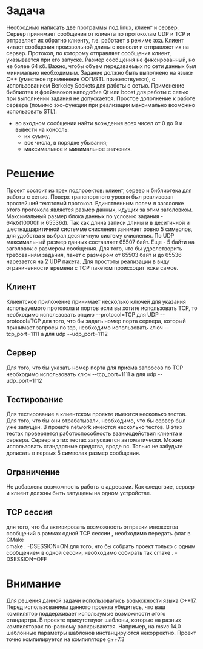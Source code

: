 # Задача
Необходимо написать две программы под linux, клиент и сервер. Сервер принимает 
сообщения от клиента по протоколам UDP и TCP и отправляет их обратно клиенту, т.е. работает в режиме эха. Клиент читает сообщения произвольной длины с консоли и отправляет их на сервер. Протокол, по которому отправляет сообщения клиент, указывается при его запуске. 
Размер сообщения не фиксированный, но не более 64 кб. Важно, чтобы 
объем передаваемых по сети данных был минимально необходимым. 
Задание должно быть выполнено на языке С++ (уместное применение ООП/STL приветствуется), с использованием Berkeley Sockets для работы с сетью.
Применение библиотек и фреймвоков наподобие Qt или boost для работы с сетью при выполнении задания не допускается. 
Простое дополнение к работе сервера (помимо эхо-функции при реализации максимально возможно использовать STL):
- во входном сообщении найти вхождения всех чисел от 0 до 9 и 
вывести на консоль: 
   *    их сумму; 
   *    все числа, в порядке убывания; 
   *    максимальное и минимальное значения. 

# Решение
Проект состоит из трех подпроектов: клиент, сервер и библиотека для работы с сетью.
Поверх транспортного уровня был реализован простейший текстовый протокол. Единственным полем в заголовке этого протокола является размер данных, идущих за этим заголовком. Максимальный размер блока данных по условию задания - 64кб(10000h и 65536d). Так как длина записи длины и в деситичной и шестнадцаритичной системме счисления занимает ровно 5 символов, для удобства я выбрал десятичную систему счисления.  По UDP максимальный размер  данных составляет 65507 байт. Еще - 5 байти на заголовок с размером сообщения. Для того, что бы удовлетворить требованиям задания, пакет с размером от 65503 байт и до 65536 нарезается на 2 UDP пакета. Для простоты  реализации в виду ограниченности времени с TCP пакетом происходит тоже самое.

## Клиент
Клиентское приложение принимает несколько ключей для указания используемого протокола и портов
если вы хотите использовать TCP, то необходимо использовать опцию
--protocol=TCP
для UDP
--protocol=TCP
для того, что бы задать номер порта сервера, который принимает запросы по tcp, необходимо использовать ключ
--tcp_port=1111
а для udp
--udp_port=1112

## Сервер
Для того, что бы  указать номер порта для приема запросов по TCP
необходимо использовать ключ
--tcp_port=1111
а для udp
--udp_port=1112

## Тестирование 
Для тестирование в клиентском проекте имеются несколько тестов. Для того, что бы они отрабатывали, необходимо, что бы сервер был уже запущен. 
В проекте network имеются несколько тестов. В этих тестах проверяется работоспособность взаимодействия клиента и сервера. Сервер в этих тестах запускается автоматически.
Можно использовать стандартные средства, вроде nc. Только не забудьте дописать в первых 5 символах размер сообщения.

## Ограничение
Не добавлена возможность работы с адресами. Как следствие, сервер и клиент должны быть запущены на одном устройстве.

## TCP сессия
для того, что бы активировать возможность отправки множества сообщений в рамках одной TCP сессии , необходимо передать флаг в CMake   
cmake . -DSESSION=ON 
для того, что бы собрать проект только с одним сообщением в одной сессии, необходимо собирать так 
cmake . -DSESSION=OFF 
# Внимание
Для решения данной задачи использовались возможности языка C++17. Перед использованием данного проекта убедитесь, что ваш
компилятор поддерживает использумые возможности этого стандартра.
В проекте присутствуют шаблоны, которые на разных компиляторах по-разному раскрываются. Например, на msvc 14.0 шаблонные параметры
шаблонов инстанцируются некорректно.
Проект точно компилируется на компиляторе g++7.3
